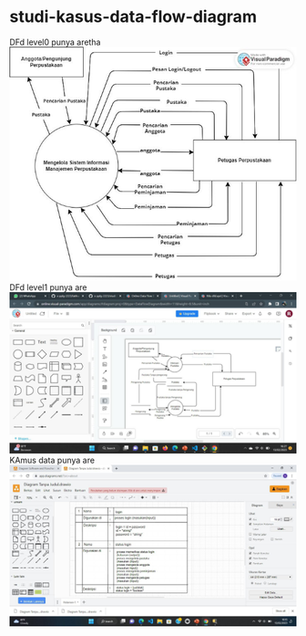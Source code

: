 # studi-kasus-data-flow-diagram
DFd level0 punya aretha
![level0](img/WhatsApp%20Image%202023-02-13%20at%2016.29.13.jpeg)
DFd level1 punya are
![level1](img/dfd%201.jpeg)
 KAmus data punya are
![KAmus data](img/kamus.jpeg)